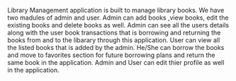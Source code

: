Library Management application is built to manage library books. 
We have two madules of admin and user.
Admin can add books ,view books, edit the existing books and delete books as well. 
Admin can see all the users details along with the user book transactions that is borrowing and returning the books from and to the libarary through this application.
User can view all the listed books that is added by the admin. He/She can borrow the books and move to favorites section for future borrowing plans and return the same book in the application.
Admin and User can edit thier profile as well in the application.
